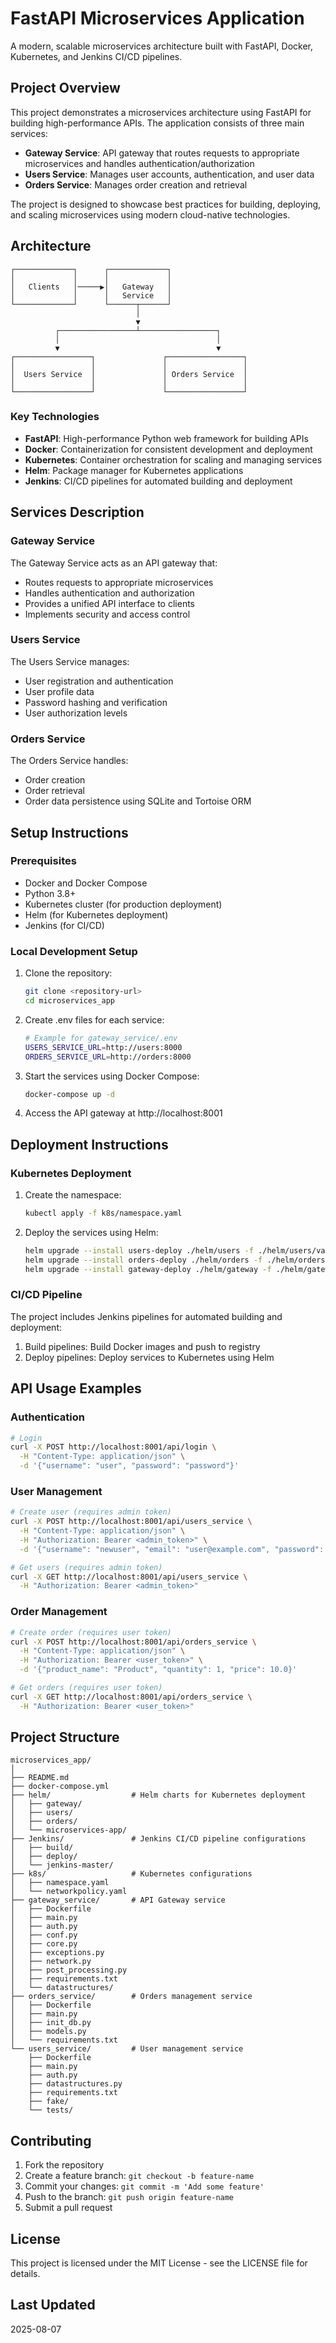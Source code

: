 # FastAPI Microservices Application

A modern, scalable microservices architecture built with FastAPI, Docker, Kubernetes, and Jenkins CI/CD pipelines.

## Project Overview

This project demonstrates a microservices architecture using FastAPI for building high-performance APIs. The application consists of three main services:

- **Gateway Service**: API gateway that routes requests to appropriate microservices and handles authentication/authorization
- **Users Service**: Manages user accounts, authentication, and user data
- **Orders Service**: Manages order creation and retrieval

The project is designed to showcase best practices for building, deploying, and scaling microservices using modern cloud-native technologies.

## Architecture

```
┌─────────────┐      ┌─────────────┐
│             │      │             │
│   Clients   │─────▶│   Gateway   │
│             │      │   Service   │
└─────────────┘      └──────┬──────┘
                            │
                            ▼
          ┌─────────────────┴─────────────────┐
          │                                   │
          ▼                                   ▼
┌─────────────────┐               ┌─────────────────┐
│                 │               │                 │
│  Users Service  │               │ Orders Service  │
│                 │               │                 │
└─────────────────┘               └─────────────────┘
```

### Key Technologies

- **FastAPI**: High-performance Python web framework for building APIs
- **Docker**: Containerization for consistent development and deployment
- **Kubernetes**: Container orchestration for scaling and managing services
- **Helm**: Package manager for Kubernetes applications
- **Jenkins**: CI/CD pipelines for automated building and deployment

## Services Description

### Gateway Service

The Gateway Service acts as an API gateway that:
- Routes requests to appropriate microservices
- Handles authentication and authorization
- Provides a unified API interface to clients
- Implements security and access control

### Users Service

The Users Service manages:
- User registration and authentication
- User profile data
- Password hashing and verification
- User authorization levels

### Orders Service

The Orders Service handles:
- Order creation
- Order retrieval
- Order data persistence using SQLite and Tortoise ORM

## Setup Instructions

### Prerequisites

- Docker and Docker Compose
- Python 3.8+
- Kubernetes cluster (for production deployment)
- Helm (for Kubernetes deployment)
- Jenkins (for CI/CD)

### Local Development Setup

1. Clone the repository:
   ```bash
   git clone <repository-url>
   cd microservices_app
   ```

2. Create .env files for each service:
   ```bash
   # Example for gateway_service/.env
   USERS_SERVICE_URL=http://users:8000
   ORDERS_SERVICE_URL=http://orders:8000
   ```

3. Start the services using Docker Compose:
   ```bash
   docker-compose up -d
   ```

4. Access the API gateway at http://localhost:8001

## Deployment Instructions

### Kubernetes Deployment

1. Create the namespace:
   ```bash
   kubectl apply -f k8s/namespace.yaml
   ```

2. Deploy the services using Helm:
   ```bash
   helm upgrade --install users-deploy ./helm/users -f ./helm/users/values.yaml --namespace fastapi-microservices
   helm upgrade --install orders-deploy ./helm/orders -f ./helm/orders/values.yaml --namespace fastapi-microservices
   helm upgrade --install gateway-deploy ./helm/gateway -f ./helm/gateway/values.yaml --namespace fastapi-microservices
   ```

### CI/CD Pipeline

The project includes Jenkins pipelines for automated building and deployment:

1. Build pipelines: Build Docker images and push to registry
2. Deploy pipelines: Deploy services to Kubernetes using Helm

## API Usage Examples

### Authentication

```bash
# Login
curl -X POST http://localhost:8001/api/login \
  -H "Content-Type: application/json" \
  -d '{"username": "user", "password": "password"}'
```

### User Management

```bash
# Create user (requires admin token)
curl -X POST http://localhost:8001/api/users_service \
  -H "Content-Type: application/json" \
  -H "Authorization: Bearer <admin_token>" \
  -d '{"username": "newuser", "email": "user@example.com", "password": "password", "is_admin": false}'

# Get users (requires admin token)
curl -X GET http://localhost:8001/api/users_service \
  -H "Authorization: Bearer <admin_token>"
```

### Order Management

```bash
# Create order (requires user token)
curl -X POST http://localhost:8001/api/orders_service \
  -H "Content-Type: application/json" \
  -H "Authorization: Bearer <user_token>" \
  -d '{"product_name": "Product", "quantity": 1, "price": 10.0}'

# Get orders (requires user token)
curl -X GET http://localhost:8001/api/orders_service \
  -H "Authorization: Bearer <user_token>"
```

## Project Structure

```
microservices_app/
│
├── README.md
├── docker-compose.yml
├── helm/                  # Helm charts for Kubernetes deployment
│   ├── gateway/
│   ├── users/
│   ├── orders/
│   └── microservices-app/
├── Jenkins/               # Jenkins CI/CD pipeline configurations
│   ├── build/
│   ├── deploy/
│   └── jenkins-master/
├── k8s/                   # Kubernetes configurations
│   ├── namespace.yaml
│   └── networkpolicy.yaml
├── gateway_service/       # API Gateway service
│   ├── Dockerfile
│   ├── main.py
│   ├── auth.py
│   ├── conf.py
│   ├── core.py
│   ├── exceptions.py
│   ├── network.py
│   ├── post_processing.py
│   ├── requirements.txt
│   └── datastructures/
├── orders_service/        # Orders management service
│   ├── Dockerfile
│   ├── main.py
│   ├── init_db.py
│   ├── models.py
│   └── requirements.txt
└── users_service/         # User management service
    ├── Dockerfile
    ├── main.py
    ├── auth.py
    ├── datastructures.py
    ├── requirements.txt
    ├── fake/
    └── tests/
```

## Contributing

1. Fork the repository
2. Create a feature branch: `git checkout -b feature-name`
3. Commit your changes: `git commit -m 'Add some feature'`
4. Push to the branch: `git push origin feature-name`
5. Submit a pull request

## License

This project is licensed under the MIT License - see the LICENSE file for details.

## Last Updated

2025-08-07
